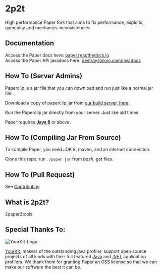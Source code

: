 2p2t
===========

High performance Paper fork that aims to fix performance, exploits, gameplay and mechanics inconsistencies.

Documentation
------
Access the Paper docs here: [paper.readthedocs.io](https://paper.readthedocs.io/)  
Access the Paper API javadocs here: [destroystokyo.com/javadocs](https://destroystokyo.com/javadocs/)

How To (Server Admins)
------
Paperclip is a jar file that you can download and run just like a normal jar file.

Download a copy of paperclip.jar from [our build server, here](https://destroystokyo.com/ci/job/PaperSpigot/).

Run the Paperclip jar directly from your server. Just like old times

Paper requires [**Java 8**](http://www.oracle.com/technetwork/java/javase/downloads/jdk8-downloads-2133151.html) or above.

How To (Compiling Jar From Source)
------
To compile Paper, you need JDK 8, maven, and an internet connection.

Clone this repo, run `./paper jar` from *bash*, get files.

How To (Pull Request)
------
See [Contributing](CONTRIBUTING.md)

What is 2p2t?
-------------
2paper2tools

Special Thanks To:
-------------

![YourKit-Logo](https://www.yourkit.com/images/yklogo.png)

[YourKit](http://www.yourkit.com/), makers of the outstanding java profiler, support open source projects of all kinds with their full featured [Java](https://www.yourkit.com/java/profiler/index.jsp) and [.NET](https://www.yourkit.com/.net/profiler/index.jsp) application profilers. We thank them for granting Paper an OSS license so that we can make our software the best it can be.
